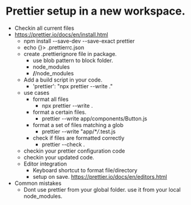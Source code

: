 # Prettier setup in a new workspace.

- Checkin all current files
- https://prettier.io/docs/en/install.html
  - npm install --save-dev --save-exact prettier
  - echo {}> .prettierrc.json
  - create .prettierignore file in package.
    - use blob pattern to block folder.
    - node_modules
    - **/**/node_modules
  - Add a build script in your code.
    - 'prettier': "npx prettier --write ."
  - use cases
    - format all files
      - npx prettier --write .
    - format a certain files.
      - prettier --write app/components/Button.js
    - format a set of files matching a glob
      - prettier --write "app/\*_/_.test.js
    - check if files are formatted correctly
      - prettier --check .
  - checkin your prettier configuration code
  - checkin your updated code.
  - Editor integration
    - Keyboard shortcut to format file/directory
    - setup on save. https://prettier.io/docs/en/editors.html
- Common mistakes
  - Dont use prettier from your global folder. use it from your local node_modules.
